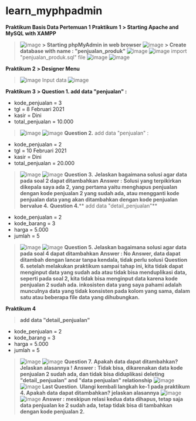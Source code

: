 # learn_myphpadmin
**Praktikum Basis Data Pertemuan 1**
**Praktikum 1**
**> Starting Apache and MySQL with XAMPP**
> ![image](https://github.com/lieeh/learn_myphpadmin/assets/150438523/c022526c-5328-41c4-a189-7924e6896868)
**> Starting phpMyAdmin in web browser**
> ![image](https://github.com/lieeh/learn_myphpadmin/assets/150438523/6c74d119-abf8-4a57-9228-9500589a6c8c)
**> Create database with name : "penjualan_produk"**
> ![image](https://github.com/lieeh/learn_myphpadmin/assets/150438523/04a73752-c771-4c3a-87ed-abe9cde3b25e)
> ![image](https://github.com/lieeh/learn_myphpadmin/assets/150438523/2f290d29-8ac5-470d-b330-6cf30fa483f5)
> import "penjualan_produk.sql" file
> ![image](https://github.com/lieeh/learn_myphpadmin/assets/150438523/63bc9e37-fb3b-4895-b97d-48620ba4942b)
> ![image](https://github.com/lieeh/learn_myphpadmin/assets/150438523/415e3240-9f39-4e82-a1bc-17f9129a51e9)

**Praktikum 2**
**> Designer Menu**
> ![image](https://github.com/lieeh/learn_myphpadmin/assets/150438523/9cc7d2f0-3085-4d65-a676-e0200d0c38be)
> Input data
> ![image](https://github.com/lieeh/learn_myphpadmin/assets/150438523/3cf1c215-c905-438e-8d8d-8bc6192e7453)

**Praktikum 3**
**> **Question 1.** add data "penjualan" :**
- kode_penjualan = 3 
- tgl = 8 Februari 2021
- kasir = Dini 
- total_penjualan = 10.000
> ![image](https://github.com/lieeh/learn_myphpadmin/assets/150438523/efe66dc7-3fba-4206-b100-61a37f763ce2)
> ![image](https://github.com/lieeh/learn_myphpadmin/assets/150438523/b612c462-54f5-4957-bb07-5dc030ee19bf)
> **Question 2.** add data "penjualan" :
- kode_penjualan = 2
- tgl = 10 Februari 2021
- kasir = Dini 
- total_penjualan = 20.000
> ![image](https://github.com/lieeh/learn_myphpadmin/assets/150438523/e8a60830-1fcd-4589-ad25-b035b31aff65)
> ![image](https://github.com/lieeh/learn_myphpadmin/assets/150438523/24c5da0a-7993-4a7d-beec-d91a95508e7a)
> **Question 3.** **Jelaskan bagaimana solusi agar data pada soal 2 dapat ditambahkan**
> **Answer :** **Solusi yang terpikirkan dikepala saya ada 2, yang pertama yaitu menghapus penjualan dengan kode penjualan 2 yang sudah ada, atau mengganti kode penjualan data yang akan ditambahkan dengan kode penjualan bervalue 4.**
> **Question 4.**** add data "detail_penjualan"**
- kode_penjualan = 2 
- kode_barang = 3 
- harga = 5.000 
- jumlah = 5
> ![image](https://github.com/lieeh/learn_myphpadmin/assets/150438523/d063d37d-004f-4f32-b539-a4be2bc89e98)
> ![image](https://github.com/lieeh/learn_myphpadmin/assets/150438523/4359a47e-bcca-47ba-85f6-2f516849a51e)
> ****Question 5.** Jelaskan bagaimana solusi agar data pada soal 4 dapat ditambahkan**
> ****Answer :** No Answer, data dapat ditambah dengan lancar tanpa kendala, tidak perlu solusi**
> ****Question 6.** setelah melakukan praktikum sampai tahap ini, kita tidak dapat menginput data yang sudah ada atau tidak bisa menduplikasi data, seperti pada soal 2, kita tidak bisa menginput data karena kode penjualan 2 sudah ada. inkosisten data yang saya pahami adalah munculnya data yang tidak konsisten pada kolom yang sama, dalam satu atau beberapa file data yang dihubungkan.**

**Praktikum 4**
> **add data "detail_penjualan"**
- kode_penjualan = 2 
- kode_barang = 3 
- harga = 5.000 
- jumlah = 5
> ![image](https://github.com/lieeh/learn_myphpadmin/assets/150438523/aada7b19-b4de-40a6-b8b3-f2a706f7ee3d)
> ![image](https://github.com/lieeh/learn_myphpadmin/assets/150438523/9f7d9ad3-922c-44d0-a79b-a181e458e1fa)
> **Question 7.** **Apakah data dapat ditambahkan? Jelaskan alasannya !**
> **Answer :** **Tidak bisa, dikarenakan data kode penjualan 2 sudah ada, dan tidak bisa diduplikasi**
> **deleting "detail_penjualan" and "data penjualan" relationship**
> ![image](https://github.com/lieeh/learn_myphpadmin/assets/150438523/0fc09ec4-fad7-4782-9a72-733ee9755a98)
> ![image](https://github.com/lieeh/learn_myphpadmin/assets/150438523/ab7443f4-896f-431e-a74c-983180a73906)
> **Last Question**. **Ulangi kembali langkah ke-1 pada praktikum 4. Apakah data dapat ditambahkan? jelaskan 
alasannya**
> ![image](https://github.com/lieeh/learn_myphpadmin/assets/150438523/866256a7-f760-454e-bbb7-1a5802953e17)
> ![image](https://github.com/lieeh/learn_myphpadmin/assets/150438523/e9425daa-2d55-4f3b-8ea4-e517e035cfd5)
> **Answer :** **meskipun relasi kedua data dihapus, tetap saja data penjualan ke 2 sudah ada, tetap tidak bisa di tambahkan dengan kode penjualan 2.**
























